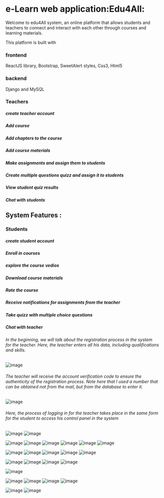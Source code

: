 # e-Learn web application:Edu4All:
Welcome to edu4All system, an online platform that allows students and teachers to connect and interact with each other through courses and learning materials.

This platform is built with
### frontend
ReactJS library, Bootstrap, SweetAlert styles, Css3, Html5
### backend
Django and MySQL

### Teachers
##### create teacher account
##### Add course
##### Add chapters to the course
##### Add course materials
##### Make assignments and assign them to students
##### Create multiple questions quizz and assign it to students
##### View student quiz results
##### Chat with students

## System Features :
### Students
##### create student account
##### Enroll in courses
##### explore the course vedios
##### Download course materials
##### Rate the course
##### Receive notifications for assignments from the teacher
##### Take quizz with multiple choice questions
##### Chat with teacher
###### In the beginning, we will talk about the registration process in the system for the teacher. Here, the teacher enters all his data, including qualifications and skills.
![image](https://user-images.githubusercontent.com/108693961/211422578-94694b4e-6e49-4701-8293-9cd68050f7c6.png)
###### The teacher will receive the account verification code to ensure the authenticity of the registration process. Note here that I used a number that can be obtained not from the mail, but from the database to enter it.
![image](https://user-images.githubusercontent.com/108693961/211424064-ca07b371-ef82-4cb5-bb74-bb4ab4c895dd.png)
###### Here, the process of logging in for the teacher takes place in the same form for the student to access his control panel in the system
![image](https://user-images.githubusercontent.com/108693961/211425614-383485f8-75b0-4f49-9ed8-91a9a6e9ffdf.png)
![image](https://user-images.githubusercontent.com/108693961/211425682-ac49e7a4-f631-4b7d-941f-9e5337e30b82.png)

![image](https://user-images.githubusercontent.com/108693961/211425647-6b195f72-e02a-4d32-ada3-28d9739a031b.png)
![image](https://user-images.githubusercontent.com/108693961/211425722-63007557-1d27-46fd-9780-a79c2c0cad1c.png)
![image](https://user-images.githubusercontent.com/108693961/211425747-746ef667-4018-4231-b0cc-0f7f66d44d93.png)
![image](https://user-images.githubusercontent.com/108693961/211425779-eed9bd50-2566-4a37-acb2-63587b39a971.png)
![image](https://user-images.githubusercontent.com/108693961/211425844-37786c1b-f3a0-494d-8209-4bc5195a1727.png)
![image](https://user-images.githubusercontent.com/108693961/211425884-b96d78b8-e41f-4ba2-9d13-bdc2e0f6a452.png)


![image](https://user-images.githubusercontent.com/108693961/211425954-f0f168b6-5483-4ea9-b981-eda30303328d.png)
![image](https://user-images.githubusercontent.com/108693961/211425979-81f13533-70a8-4cf9-8d09-488256fafc69.png)
![image](https://user-images.githubusercontent.com/108693961/211426093-aac92d74-bd12-48e0-a824-0cc4e793cb95.png)
![image](https://user-images.githubusercontent.com/108693961/211426144-f976d1d1-9b8f-4a7d-b855-f5a1212f190e.png)
![image](https://user-images.githubusercontent.com/108693961/211426180-545b9098-4965-4a6f-800f-248e053d3744.png)

![image](https://user-images.githubusercontent.com/108693961/211426220-583fc6d4-2bdd-47ba-b18c-4f34ad8fd3ba.png)
![image](https://user-images.githubusercontent.com/108693961/211426289-7a8f0d87-07c4-433f-b681-1bb45b84ca3e.png)
![image](https://user-images.githubusercontent.com/108693961/211426340-30d8c337-63ed-4b9a-b68b-1f4ef4f09743.png)
![image](https://user-images.githubusercontent.com/108693961/211426463-a90ee2ab-bb50-4d4d-a6f0-3fee1bc56c6b.png)

![image](https://user-images.githubusercontent.com/108693961/211427467-6e7276ed-53f8-4830-98b4-f9c379590664.png)

![image](https://user-images.githubusercontent.com/108693961/211426509-eddb1222-b627-430d-9e36-17c26e97ddbd.png)
![image](https://user-images.githubusercontent.com/108693961/211426547-8859ab6f-0164-4825-b05d-d12aa21f3126.png)
![image](https://user-images.githubusercontent.com/108693961/211426757-90c6b5e2-0f41-4256-8b6c-435bec17e879.png)
![image](https://user-images.githubusercontent.com/108693961/211426792-73ffa9c6-488f-4dcc-9280-d352041990a2.png)

![image](https://user-images.githubusercontent.com/108693961/211426584-cc3fcae1-278a-495a-bf5b-2398661dbaf5.png)
![image](https://user-images.githubusercontent.com/108693961/211426610-f0109149-fa99-4f14-9a30-5d39e46ca0ec.png)



